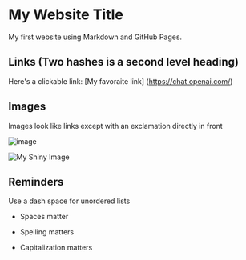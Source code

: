 # My Website Title 

My first website using Markdown and GitHub Pages.

## Links (Two hashes is a second level heading)

Here's a clickable link: [My favoraite link] (https://chat.openai.com/)

## Images

Images look like links except with an exclamation directly in front

![image](https://github.com/Tesfamariam100/cintel-02-pages/assets/156039404/3e82e5c1-b0de-4234-ad80-058318f7b274)

![My Shiny Image](https://raw.githubusercontent.com/denisecase/pyshiny-penguins-dashboard-express/main/images/LocalAppRunning.JPG)

## Reminders

Use a dash space for unordered lists

- Spaces matter

- Spelling matters

- Capitalization matters
